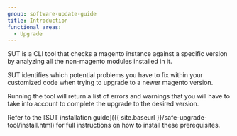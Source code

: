 ```yaml
---
group: software-update-guide
title: Introduction
functional_areas:
  - Upgrade
---
```


SUT is a CLI tool that checks a magento instance against a specific version by analyzing all the non-magento modules installed in it.

SUT identifies which potential problems you have to fix within your customized code when trying to upgrade to a newer magento version.

Running the tool will return a list of errors and warnings that you will have to take into account to complete the upgrade to the desired version.

Refer to the [SUT installation guide]({{ site.baseurl }}/safe-upgrade-tool/install.html) for full instructions on how to install these prerequisites.
